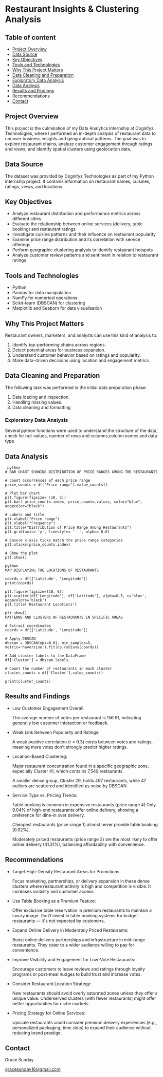 # Restaurant Insights & Clustering Analysis 

## Table of content
- [Project Overview](#project-overview)
- [Data Source](#data-source)
- [Key Objectives](#key-objectives)
- [Tools and Technologies ](#tools-and-technologies)
- [Why This Project Matters](#why-this-project-matters)
- [Data Cleaning and Preparation](#data-cleaning-and-preparation)
- [Exploratory Data Analysis](#exploratory-data-analysis)
- [ Data Analysis ](#data-analysis)
- [Results and Findings](#results-and-findings)
- [Recommendations](#recommendations)
- [Contact](#contact)
  
## Project Overview

This project is the culmination of my Data Analytics Internship at Cognifyz Technologies, where I performed an in-depth analysis of restaurant data to uncover business insights and geographical patterns.
The goal was to explore restaurant chains, analyze customer engagement through ratings and views, and identify spatial clusters using geolocation data.

## Data Source

The dataset was provided by Cognifyz Technologies as part of my Python internship project. It contains information on restaurant names, cuisines, ratings, views, and locations.

## Key Objectives

- Analyze restaurant distribution and performance metrics across different cities
- Evaluate the relationship between online services (delivery, table booking) and restaurant ratings
- Investigate cuisine patterns and their influence on restaurant popularity
- Examine price range distribution and its correlation with service offerings
- Perform geographic clustering analysis to identify restaurant hotspots
- Analyze customer review patterns and sentiment in relation to restaurant ratings

## Tools and Technologies 

- Python
- Pandas for data manipulation 
- NumPy for numerical operations
- Scikit-learn (DBSCAN) for clustering
- Matplotlib and Seaborn for data visualisation 

## Why This Project Matters

Restaurant owners, marketers, and analysts can use this kind of analysis to:

1. Identify top-performing chains across regions.
2. Detect potential areas for business expansion.
3. Understand customer behavior based on ratings and popularity.
4. Make data-driven decisions using location and engagement metrics.

## Data Cleaning and Preparation

The following task was performed in the initial data preparation phase:

1. Data loading and inspection.
2. Handling missing values.
3. Data cleaning and formatting

### Exploratory Data Analysis

Several python functions were used to understand the structure of the data, check for null values, number of rows and columns,column names and data type

## Data Analysis 
```
 python
# BAR CHART SHOWING DISTRIBUTION OF PRICE RANGES AMONG THE RESTAURANTS

# Count occurrences of each price range
price_counts = df["Price range"].value_counts()

# Plot bar chart
plt.figure(figsize= (10, 5))
plt.bar( price_counts.index, price_counts.values, color="blue", edgecolor="black")

# Labels and title
plt.xlabel("Price range")
plt.ylabel("Frequency")
plt.title("Distribution of Price Range Among Restaurants")
plt.grid(axis= 'y', linestyle= '--', alpha= 0.6)

# Ensure x-axis ticks match the price range categories
plt.xticks(price_counts.index)

# Show the plot
plt.show()
```


```
python
MAP DISPLAYING THE LOCATIONS OF RESTAURANTS

coords = df[['Latitude', 'Longitude']]
print(coords)

plt.figure(figsize=(10, 6))
plt.scatter(df['Longitude'], df['Latitude'], alpha=0.5, c='blue', edgecolors='black')
plt.title('Restaurant Locations')

plt.show()
PATTERNS AND CLUSTERS OF RESTAURANTS IN SPECIFIC AREAS

# Extract coordinates
coords = df[['Latitude', 'Longitude']]

# Apply DBSCAN
dbscan = DBSCAN(eps=0.01, min_samples=5, metric='haversine').fit(np.radians(coords))

# Add cluster labels to the DataFrame
df['Cluster'] = dbscan.labels_

# Count the number of restaurants in each cluster
cluster_counts = df['Cluster'].value_counts()

print(cluster_counts)
```

## Results and Findings
- Low Customer Engagement Overall:

  The average number of votes per restaurant is 156.91, indicating generally low customer interaction or feedback.

- Weak Link Between Popularity and Ratings:

  A weak positive correlation (r = 0.3) exists between votes and ratings, meaning more votes don’t strongly predict higher ratings.

- Location-Based Clustering:

  Major restaurant concentration found in a specific geographic zone, especially Cluster 41, which contains 7,549 restaurants.

  A smaller dense group, Cluster 29, holds 497 restaurants, while 47 outliers are scattered and identified as noise by DBSCAN.

- Service Type vs. Pricing Trends:

  Table booking is common in expensive restaurants (price range 4)
  Only 9.04% of high-end restaurants offer online delivery, showing a preference for dine-in over delivery.

  Cheapest restaurants (price range 1) almost never provide table booking (0.02%).

  Moderately priced restaurants (price range 2) are the most likely to offer online delivery (41.31%), balancing affordability with convenience.

## Recommendations
- Target High-Density Restaurant Areas for Promotions:

  Focus marketing, partnerships, or delivery expansion in these dense clusters where restaurant activity is high and competition is visible. It increases visibility and customer access.

- Use Table Booking as a Premium Feature:

  Offer exclusive table reservation in premium restaurants to maintain a luxury image. Don’t invest in table booking systems for budget restaurants — it's not expected by customers.

- Expand Online Delivery in Moderately Priced Restaurants:

  Boost online delivery partnerships and infrastructure in mid-range restaurants. They cater to a wider audience willing to pay for convenience.

- Improve Visibility and Engagement for Low-Vote Restaurants:

  Encourage customers to leave reviews and ratings through loyalty programs or post-meal nudges to build trust and increase votes.

- Consider Restaurant Location Strategy:

  New restaurants should avoid overly saturated zones unless they offer a unique value. Underserved clusters (with fewer restaurants) might offer better opportunities for niche markets.

- Pricing Strategy for Online Services:

  Upscale restaurants could consider premium delivery experiences (e.g., personalized packaging, time slots) to expand their audience without reducing brand prestige.
  
## Contact
Grace Sunday

gracesunday16@gmail.com 

